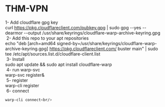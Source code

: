 # THM-VPN


1- Add cloudflare gpg key <br/>
curl https://pkg.cloudflareclient.com/pubkey.gpg | sudo gpg --yes --dearmor --output /usr/share/keyrings/cloudflare-warp-archive-keyring.gpg<br/>
​
2- Add this repo to your apt repositories<br/>
echo "deb [arch=amd64 signed-by=/usr/share/keyrings/cloudflare-warp-archive-keyring.gpg] https://pkg.cloudflareclient.com/ buster main" | sudo tee /etc/apt/sources.list.d/cloudflare-client.list<br/>
​
3- Install<br/>
sudo apt update && sudo apt install cloudflare-warp<br/>
​
4- run warp-svc<br/>
warp-svc register&<br/>
​
5- register <br/>
warp-cli register<br/>
​
6- connect <br/>
```bash
warp-cli connect<br/>
```
